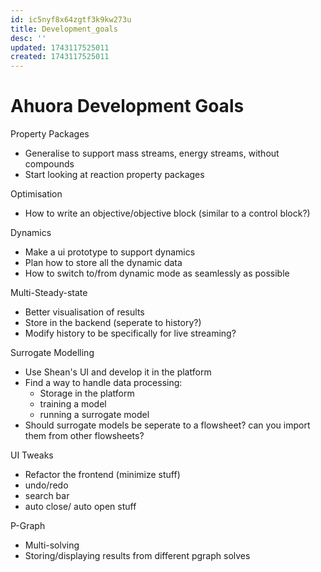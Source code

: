 ```yaml
---
id: ic5nyf8x64zgtf3k9kw273u
title: Development_goals
desc: ''
updated: 1743117525011
created: 1743117525011
---
```


# Ahuora Development Goals

Property Packages
- Generalise to support mass streams, energy streams, without compounds
- Start looking at reaction property packages

Optimisation
- How to write an objective/objective block (similar to a control block?)

Dynamics
- Make a ui prototype to support dynamics
- Plan how to store all the dynamic data
- How to switch to/from dynamic mode as seamlessly as possible

Multi-Steady-state
- Better visualisation of results
- Store in the backend (seperate to history?)
- Modify history to be specifically for live streaming?

Surrogate Modelling
- Use Shean's UI and develop it in the platform
- Find a way to handle data processing:
    - Storage in the platform
    - training a model
    - running a surrogate model
- Should surrogate models be seperate to a flowsheet? can you import them from other flowsheets?

UI Tweaks
- Refactor the frontend (minimize stuff)
- undo/redo
- search bar
- auto close/ auto open stuff

P-Graph
- Multi-solving
- Storing/displaying results from different pgraph solves
